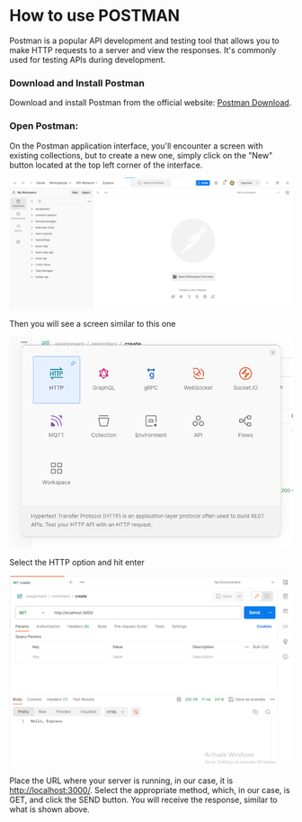 # How to use POSTMAN

Postman is a popular API development and testing tool that allows you to make HTTP requests to a server and view the responses. It's commonly used for testing APIs during development.

  

### Download and Install Postman

Download and install Postman from the official website: [Postman Download](https://www.postman.com/downloads/).

  

### Open Postman:

On the Postman application interface, you'll encounter a screen with existing collections, but to create a new one, simply click on the "New" button located at the top left corner of the interface.

![Screenshot_2023-12-10_234644.png](../../../../Images/Screenshot_2023-12-10_234644.png)

  

Then you will see a screen similar to this one

![Screenshot_2023-12-11_000854.png](../../../../Images/Screenshot_2023-12-11_000854.png)

Select the HTTP option and hit enter

  

![Screenshot_2023-12-11_000659.png](../../../../Images/Screenshot_2023-12-11_000659.png)

Place the URL where your server is running, in our case, it is [http://localhost:3000/](http://localhost:3000/). Select the appropriate method, which, in our case, is GET, and click the SEND button. You will receive the response, similar to what is shown above.